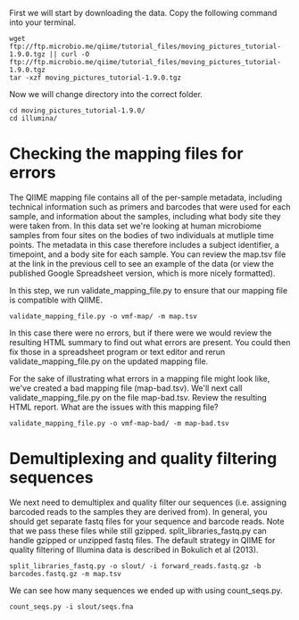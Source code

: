 First we will start by downloading the data. Copy the following command into your terminal.

```text
wget ftp://ftp.microbio.me/qiime/tutorial_files/moving_pictures_tutorial-1.9.0.tgz || curl -O ftp://ftp.microbio.me/qiime/tutorial_files/moving_pictures_tutorial-1.9.0.tgz
tar -xzf moving_pictures_tutorial-1.9.0.tgz
```

Now we will change directory into the correct folder.

```text
cd moving_pictures_tutorial-1.9.0/
cd illumina/
```
# Checking the mapping files for errors

The QIIME mapping file contains all of the per-sample metadata, including technical information such as primers and barcodes that were used for each sample, and information about the samples, including what body site they were taken from. In this data set we're looking at human microbiome samples from four sites on the bodies of two individuals at mutliple time points. The metadata in this case therefore includes a subject identifier, a timepoint, and a body site for each sample. You can review the map.tsv file at the link in the previous cell to see an example of the data (or view the published Google Spreadsheet version, which is more nicely formatted).

In this step, we run validate_mapping_file.py to ensure that our mapping file is compatible with QIIME.

```text
validate_mapping_file.py -o vmf-map/ -m map.tsv
```

In this case there were no errors, but if there were we would review the resulting HTML summary to find out what errors are present. You could then fix those in a spreadsheet program or text editor and rerun validate_mapping_file.py on the updated mapping file.

For the sake of illustrating what errors in a mapping file might look like, we've created a bad mapping file (map-bad.tsv). We'll next call validate_mapping_file.py on the file map-bad.tsv. Review the resulting HTML report. What are the issues with this mapping file?

```text
validate_mapping_file.py -o vmf-map-bad/ -m map-bad.tsv
```

# Demultiplexing and quality filtering sequences

We next need to demultiplex and quality filter our sequences (i.e. assigning barcoded reads to the samples they are derived from). In general, you should get separate fastq files for your sequence and barcode reads. Note that we pass these files while still gzipped. split_libraries_fastq.py can handle gzipped or unzipped fastq files. The default strategy in QIIME for quality filtering of Illumina data is described in Bokulich et al (2013).

```text
split_libraries_fastq.py -o slout/ -i forward_reads.fastq.gz -b barcodes.fastq.gz -m map.tsv
```

We can see how many sequences we ended up with using count_seqs.py.

```text
count_seqs.py -i slout/seqs.fna
```
